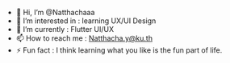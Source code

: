 - 👋 Hi, I’m @Natthachaaa
- 👀 I’m interested in : learning UX/UI Design
- 🌱 I’m currently : Flutter UI/UX 
- 📫 How to reach me : Natthacha.y@ku.th
- ⚡ Fun fact : I think learning what you like is the fun part of life.



<!---
Natthachaaa/Natthachaaa is a ✨ special ✨ repository because its `README.md` (this file) appears on your GitHub profile.
You can click the Preview link to take a look at your changes.
--->
